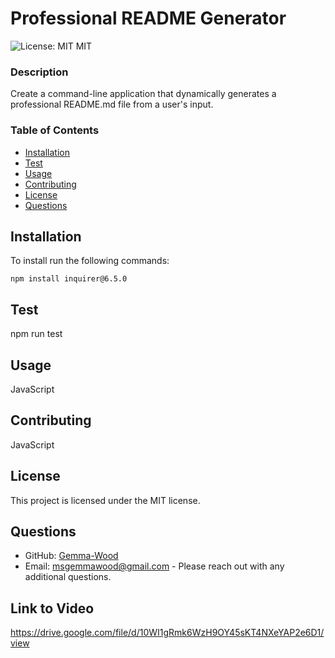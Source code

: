 
  # Professional README Generator
  
  ![License: MIT](https://img.shields.io/badge/License-MIT-blue.svg)  MIT
  
  ### Description
  Create a command-line application that dynamically generates a professional README.md file from a user's input.
  
  ### Table of Contents
  - [Installation](#installation)
  - [Test](#test)
  - [Usage](#usage)
  - [Contributing](#contributing)
  - [License](#license)
  - [Questions](#questions)
  
  ## Installation
  To install run the following commands:
  ```
  npm install inquirer@6.5.0
  ```
  ## Test
  npm run test
  
  ## Usage
  JavaScript
  
  ## Contributing
  JavaScript
  
  ## License
  This project is licensed under the MIT license.
  
  ## Questions
  - GitHub: [Gemma-Wood](https://github.com/Gemma-Wood)
  - Email: msgemmawood@gmail.com - Please reach out with any additional questions.
  
  ## Link to Video
  https://drive.google.com/file/d/10WI1gRmk6WzH9OY45sKT4NXeYAP2e6D1/view
